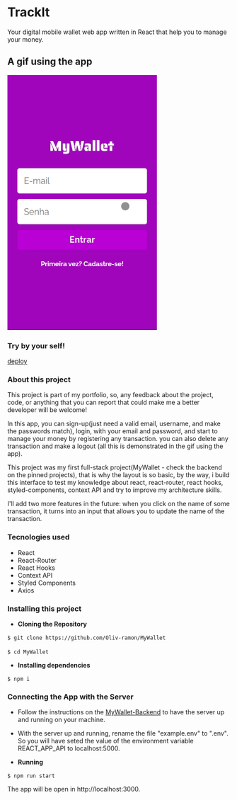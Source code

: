 

# TrackIt

Your digital mobile wallet web app written in React that help you to manage your money.

## A gif using the app

![Alt Text](MyWallet.gif)

### Try by your self!

[deploy](https://my-wallet-kappa.vercel.app)

### About this project

This project is part of my portfolio, so, any feedback about the project, code, or anything that you can report that could make me a better developer will be welcome!

In this app, you can sign-up(just need a valid email, username, and make the passwords match), login, with your email and password, and start to manage your money by registering any transaction. you can also delete any transaction and make a logout (all this is demonstrated in the gif using the app).

This project was my first full-stack project(MyWallet - check the backend on the pinned projects), that is why the layout is so basic, by the way, i build this interface to test my knowledge about react, react-router, react hooks, styled-components, context API and try to improve my architecture skills.

I'll add two more features in the future: when you click on the name of some transaction, it turns into an input that allows you to update the name of the transaction.

### Tecnologies used

- React
- React-Router
- React Hooks
- Context API
- Styled Components
- Axios

### Installing this project

 - **Cloning the Repository**

```
$ git clone https://github.com/Oliv-ramon/MyWallet

$ cd MyWallet
```

 - **Installing dependencies**

```
$ npm i
```

### Connecting the App with the Server

 - Follow the instructions on the [MyWallet-Backend](https://github.com/Oliv-ramon/MyWallet-Backend) to have the server up and running on your machine.

 - With the server up and running, rename the file "example.env" to ".env". So you will have seted the value of the environment variable REACT_APP_API to localhost:5000.

 - **Running**

```
$ npm run start
```
The app will be open in http://localhost:3000.
